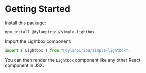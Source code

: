 # Getting Started

Install this package:

```shell
npm install @dylanpiriou/simple-lightbox
```

Import the Lightbox component:

```js
import { Lightbox } from "@dylanpiriou/simple-lightbox";
```

You can then render the `Lightbox` component like any other React component in JSX.
